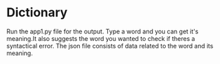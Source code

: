 # Dictionary
Run the app1.py file for the output. Type a word and you can get it's meaning.It also suggests the word you wanted to check if theres a syntactical error.
The json file consists of data related to the word and its meaning.
